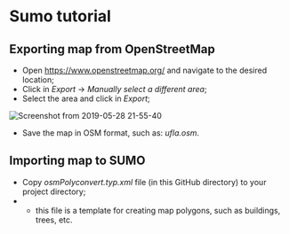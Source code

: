 # Sumo tutorial
## Exporting map from OpenStreetMap
- Open https://www.openstreetmap.org/ and navigate to the desired location;
- Click in *Export* -> *Manually select a different area*;
- Select the area and click in *Export*;

![Screenshot from 2019-05-28 21-55-40](https://user-images.githubusercontent.com/43869367/58521663-8bf86c00-8193-11e9-8d35-e91e582982c9.png)

- Save the map in OSM format, such as: *ufla.osm*.

## Importing map to SUMO
- Copy *osmPolyconvert.typ.xml* file (in this GitHub directory) to your project directory;
- - this file is a template for creating map polygons, such as buildings, trees, etc.
